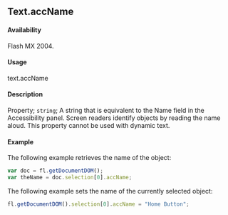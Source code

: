 ## Text.accName

#### Availability

Flash MX 2004.

#### Usage

text.accName

#### Description

Property; `string`; A string that is equivalent to the Name field in the Accessibility panel. Screen readers identify objects by reading the name aloud. This property cannot be used with dynamic text.

#### Example

The following example retrieves the name of the object:

```javascript
var doc = fl.getDocumentDOM();
var theName = doc.selection[0].accName;
```

The following example sets the name of the currently selected object:

```javascript
fl.getDocumentDOM().selection[0].accName = "Home Button";
```
